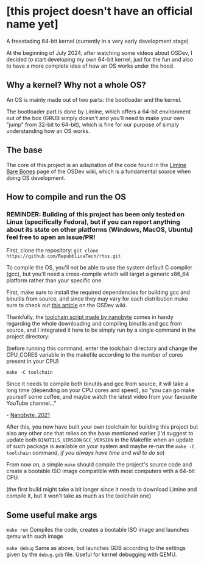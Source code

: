 # [this project doesn't have an official name yet]
 A freestading 64-bit kernel (currently in a very early development stage)

At the beginning of July 2024, after watching some videos about OSDev, I decided to start developing my own 64-bit kernel, just for the fun and also to have a more complete idea of how an OS works under the hood.

## Why a kernel? Why not a whole OS?
An OS is mainly made out of two parts: the bootloader and the kernel. 

The bootloader part is done by Limine, which offers a 64-bit environment out of the box (GRUB simply doesn't and you'll need to make your own "jump" from 32-bit to 64-bit), which is fine for our purpose of simply understanding how an OS works.

## The base
The core of this project is an adaptation of the code found in the [Limine Bare Bones](https://wiki.osdev.org/Limine_Bare_Bones) page of the OSDev wiki, which is a fundamental source when doing OS development.

## How to compile and run the OS
### REMINDER: Building of this project has been only tested on Linux (specifically Fedora), but if you can report anything about its state on other platforms (Windows, MacOS, Ubuntu) feel free to open an issue/PR!

First, clone the repository:
`git clone https://github.com/RepubblicaTech/rtos.git`

To compile the OS, you'll not be able to use the system default C compiler (gcc), but you'll need a cross-compile which will target a generic x86_64 platform rather than your specific one.

First, make sure to install the required dependencies for building gcc and binutils from source, and since they may vary for each distribution make sure to check out [this article](https://wiki.osdev.org/GCC_Cross-Compiler#Installing_Dependencies) on the OSDev wiki.
 
Thankfully, the [toolchain script made by nanobyte](https://github.com/nanobyte-dev/nanobyte_os/blob/videos/part7/build_scripts/toolchain.mk) comes in handy regarding the whole downloading and compiling binutils and gcc from source, and I integrated it here to be simply run by a single command in the project directory:

(before running this command, enter the toolchain directory and change the CPU_CORES variable in the makefile according to the number of cores present in your CPU)

`make -C toolchain`

Since it needs to compile both binutils and gcc from source, it will take a long time (depending on your CPU cores and speed), so "you can go make yourself some coffee, and maybe watch the latest video from your favourite YouTube channel..." 

\- [Nanobyte, 2021](https://youtu.be/TgIdFVOV_0U?t=709)

After this, you now have built your own toolchain for building this project but also any other one that relies on the base mentioned earlier (i'd suggest to update both `BINUTILS_VERSION` `GCC_VERSION` in the Makefile when an update of such package is available on your system and maybe re-run the `make -C toolchain` command, *if you always have time and will to do so*)

From now on, a simple `make` should compile the project's source code and create a bootable ISO image compatible with most computers with a 64-bit CPU.

(the first build might take a bit longer since it needs to download Limine and compile it, but it won't take as much as the toolchain one)

## Some useful make args

`make run` Compiles the code, creates a bootable ISO image and launches qemu with such image

`make debug` Same as above, but launches GDB according to the settings given by the `debug.gdb` file. Useful for kernel debugging with QEMU.
